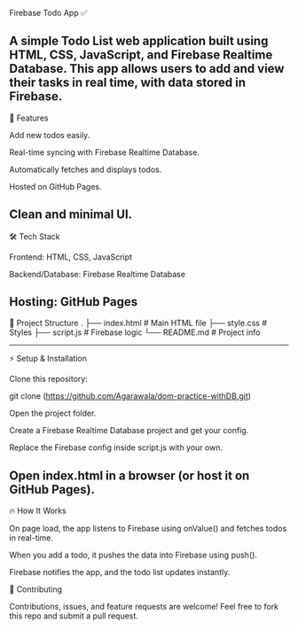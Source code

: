 Firebase Todo App ✅

A simple Todo List web application built using HTML, CSS, JavaScript, and Firebase Realtime Database.
This app allows users to add and view their tasks in real time, with data stored in Firebase.
----------------------------------------------------------------------------------------------------------------------------------
🚀 Features

Add new todos easily.

Real-time syncing with Firebase Realtime Database.

Automatically fetches and displays todos.

Hosted on GitHub Pages.

Clean and minimal UI.
-------------------------------------------------------------------------------------------------------------------------------------
🛠️ Tech Stack

Frontend: HTML, CSS, JavaScript

Backend/Database: Firebase Realtime Database

Hosting: GitHub Pages
-------------------------------------------------------------------------------------------------------------------------------------

📂 Project Structure
.
├── index.html      # Main HTML file
├── style.css       # Styles
├── script.js       # Firebase logic
└── README.md       # Project info

-------------------------------------------------------------------------------------------------------------------------------------

⚡ Setup & Installation

Clone this repository:

git clone (https://github.com/Agarawala/dom-practice-withDB.git)


Open the project folder.

Create a Firebase Realtime Database project and get your config.

Replace the Firebase config inside script.js with your own.

Open index.html in a browser (or host it on GitHub Pages).
-------------------------------------------------------------------------------------------------------------------------------------

🔥 How It Works

On page load, the app listens to Firebase using onValue() and fetches todos in real-time.

When you add a todo, it pushes the data into Firebase using push().

Firebase notifies the app, and the todo list updates instantly.

🤝 Contributing

Contributions, issues, and feature requests are welcome!
Feel free to fork this repo and submit a pull request.
